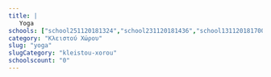 ```yaml
---
title: |
   Yoga
schools: ["school251120181324","school231120181436","school131120181700","school181120182036","school231120180208","school251120181100"]
category: "Κλειστού Χώρου"
slug: "yoga"
slugCategory: "kleistou-xorou"
schoolscount: "0"
---
```


